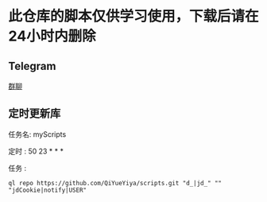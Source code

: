# 此仓库的脚本仅供学习使用，下载后请在24小时内删除

## Telegram
[群聊](https://t.me/qiyueyigroup) 

## 定时更新库
任务名:   myScripts

定时 :    50 23 * * *

任务 :
```
ql repo https://github.com/QiYueYiya/scripts.git "d_|jd_" "" "jdCookie|notify|USER"
```
